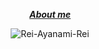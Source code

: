 <div align="center">
<div align="center">

  _***[About me](https://ayo.so/nopvan)***_

</div>
  
![Rei-Ayanami-Rei](https://github.com/Nopvan/picture/blob/main/rei_kedip.gif=340x200)

